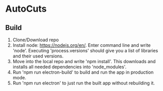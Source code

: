 # AutoCuts

## Build

1. Clone/Download repo
2. Install node: https://nodejs.org/en/. Enter command line and write 'node'. Executing 'process.versions' should give you a list of libraries and their used versions.
3. Move into the local repo and write 'npm install'. This downloads and installs all needed dependencies into 'node_modules'.
4. Run 'npm run electron-build' to build and run the app in production mode.
5. Run 'npm run electron' to just run the built app without rebuilding it.